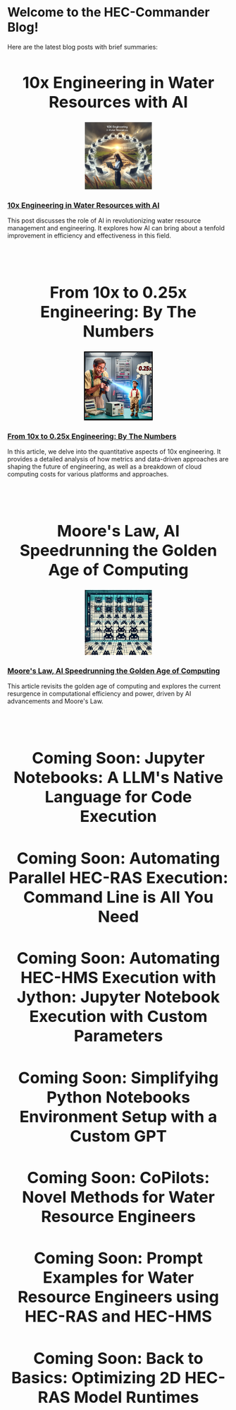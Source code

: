 # Welcome to the HEC-Commander Blog!

Here are the latest blog posts with brief summaries:



<h1 align="center" style="font-weight:bold; font-size: 36px;"> 10x Engineering in Water Resources with AI</h1>

<p align="center">
  <img src="img/10xinWRE-AI-1.png" width=30%>
</p>

### [10x Engineering in Water Resources with AI](https://github.com/billk-FM/HEC-Commander/tree/main/Blog/1.%2010x%20Engineering%20in%20Water%20Resources%20with%20AI.md)
This post discusses the role of AI in revolutionizing water resource management and engineering. It explores how AI can bring about a tenfold improvement in efficiency and effectiveness in this field.

<br></br>

<h1 align="center" style="font-weight:bold; font-size: 36px;"> From 10x to 0.25x Engineering: By The Numbers</h1>

<p align="center">
  <img src="img/10xto0.25x.png" alt="10xto0.25x" style="border: 2px solid black; width: 30%;"/>
</p>

### [From 10x to 0.25x Engineering: By The Numbers](https://github.com/billk-FM/HEC-Commander/tree/main/Blog/2.%2010XEngineering_By_The_Numbers.md)
In this article, we delve into the quantitative aspects of 10x engineering. It provides a detailed analysis of how metrics and data-driven approaches are shaping the future of engineering, as well as a breakdown of cloud computing costs for various platforms and approaches. 

<br></br>

<h1 align="center" style="font-weight:bold; font-size: 36px;">Moore's Law, AI Speedrunning the Golden Age of Computing</h1>


<p align="center">
  <img src="img/MooresLawSpaceCommanders.png" width=30%>
</p>

### [Moore's Law, AI Speedrunning the Golden Age of Computing](https://github.com/billk-FM/HEC-Commander/tree/main/Blog/3.%20AI_Speedrunning_the_Golden_Age_of_Computing.md)
This article revisits the golden age of computing and explores the current resurgence in computational efficiency and power, driven by AI advancements and Moore's Law. 

<br></br>

<h1 align="center" style="font-weight:bold; font-size: 36px;"> Coming Soon: Jupyter Notebooks: A LLM's Native Language for Code Execution</h1>

<h1 align="center" style="font-weight:bold; font-size: 36px;"> Coming Soon: Automating Parallel HEC-RAS Execution: Command Line is All You Need</h1>

<h1 align="center" style="font-weight:bold; font-size: 36px;"> Coming Soon: Automating HEC-HMS Execution with Jython: Jupyter Notebook Execution with Custom Parameters</h1>

<h1 align="center" style="font-weight:bold; font-size: 36px;"> Coming Soon: Simplifyihg Python Notebooks Environment Setup with a Custom GPT</h1>

<h1 align="center" style="font-weight:bold; font-size: 36px;"> Coming Soon: CoPilots: Novel Methods for Water Resource Engineers</h1>

<h1 align="center" style="font-weight:bold; font-size: 36px;"> Coming Soon: Prompt Examples for Water Resource Engineers using HEC-RAS and HEC-HMS</h1>

<h1 align="center" style="font-weight:bold; font-size: 36px;"> Coming Soon: Back to Basics: Optimizing 2D HEC-RAS Model Runtimes</h1>






